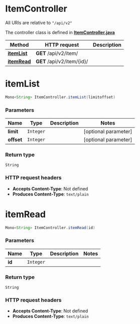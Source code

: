# ItemController

All URIs are relative to `"/api/v2"`

The controller class is defined in **[ItemController.java](../../src/main/java/org/openapitools/controller/ItemController.java)**

Method | HTTP request | Description
------------- | ------------- | -------------
[**itemList**](#itemList) | **GET** /api/v2/item/ | 
[**itemRead**](#itemRead) | **GET** /api/v2/item/{id}/ | 

<a name="itemList"></a>
# **itemList**
```java
Mono<String> ItemController.itemList(limitoffset)
```



### Parameters
Name | Type | Description  | Notes
------------- | ------------- | ------------- | -------------
**limit** | `Integer` |  | [optional parameter]
**offset** | `Integer` |  | [optional parameter]

### Return type
`String`


### HTTP request headers
 - **Accepts Content-Type**: Not defined
 - **Produces Content-Type**: `text/plain`

<a name="itemRead"></a>
# **itemRead**
```java
Mono<String> ItemController.itemRead(id)
```



### Parameters
Name | Type | Description  | Notes
------------- | ------------- | ------------- | -------------
**id** | `Integer` |  |

### Return type
`String`


### HTTP request headers
 - **Accepts Content-Type**: Not defined
 - **Produces Content-Type**: `text/plain`


